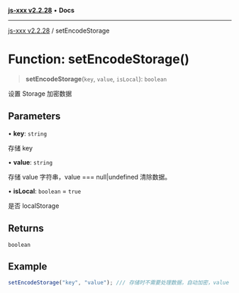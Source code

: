 [**js-xxx v2.2.28**](../README.md) • **Docs**

***

[js-xxx v2.2.28](../README.md) / setEncodeStorage

# Function: setEncodeStorage()

> **setEncodeStorage**(`key`, `value`, `isLocal`): `boolean`

设置 Storage 加密数据

## Parameters

• **key**: `string`

存储 key

• **value**: `string`

存储 value 字符串，value === null|undefined 清除数据。

• **isLocal**: `boolean` = `true`

是否 localStorage

## Returns

`boolean`

## Example

```ts
setEncodeStorage("key", "value"); /// 存储时不需要处理数据，自动加密，value === null|undefined 清除数据。(boolean)
```
